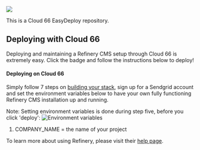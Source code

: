 <a href="http://blog.cloud66.com/post/62900887610/introducing-cloud-66-easydeploy">
<img src="https://raw.github.com/cloud66-samples/refinerycms/master/doc/easy-deploy.png"/>
</a>

This is a Cloud 66 EasyDeploy repository.

## Deploying with Cloud 66
Deploying and maintaining a Refinery CMS setup through Cloud 66 is extremely easy. 
Click the badge and follow the instructions below to deploy!

#### Deploying on Cloud 66
Simply follow 7 steps on [building your stack](https://www.cloud66.com/help/first_stack), sign up for a Sendgrid account and set 
the environment variables below to have your own fully functioning Refinery CMS installation up and running. 

Note: Setting environment variables is done during step five, before you click 'deploy':
![Environment variables](https://raw.github.com/cloud66-samples/refinerycms/master/doc/environment_variables.png)

1. COMPANY_NAME = the name of your project

To learn more about using Refinery, please visit their [help page](refinerycms.com/guides/getting-started).
